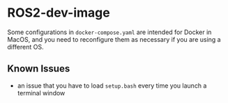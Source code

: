 # ROS2-dev-image
Some configurations in `docker-compose.yaml` are intended for Docker in MacOS,
and you need to reconfigure them as necessary if you are using a different OS.

## Known Issues
- an issue that you have to load `setup.bash` every time you launch a terminal window
